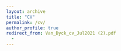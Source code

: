 ```yaml
---
layout: archive
title: "CV"
permalink: /cv/
author_profile: true
redirect_from: Van_Dyck_cv_Jul2021 (2).pdf
  -
---
```

